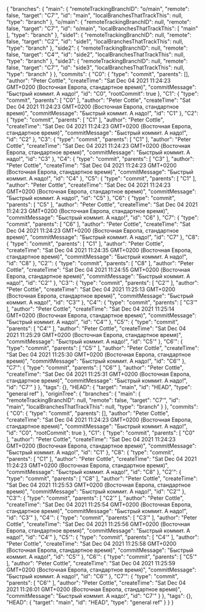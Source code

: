 {
  "branches": {
    "main": {
      "remoteTrackingBranchID": "o/main",
      "remote": false,
      "target": "C7'",
      "id": "main",
      "localBranchesThatTrackThis": null,
      "type": "branch"
    },
    "o/main": {
      "remoteTrackingBranchID": null,
      "remote": false,
      "target": "C7'",
      "id": "o/main",
      "localBranchesThatTrackThis": [
        "main"
      ],
      "type": "branch"
    },
    "side1": {
      "remoteTrackingBranchID": null,
      "remote": false,
      "target": "C2'",
      "id": "side1",
      "localBranchesThatTrackThis": null,
      "type": "branch"
    },
    "side2": {
      "remoteTrackingBranchID": null,
      "remote": false,
      "target": "C4'",
      "id": "side2",
      "localBranchesThatTrackThis": null,
      "type": "branch"
    },
    "side3": {
      "remoteTrackingBranchID": null,
      "remote": false,
      "target": "C7'",
      "id": "side3",
      "localBranchesThatTrackThis": null,
      "type": "branch"
    }
  },
  "commits": {
    "C0": {
      "type": "commit",
      "parents": [],
      "author": "Peter Cottle",
      "createTime": "Sat Dec 04 2021 11:24:23 GMT+0200 (Восточная Европа, стандартное время)",
      "commitMessage": "Быстрый коммит. А надо!",
      "id": "C0",
      "rootCommit": true
    },
    "C1": {
      "type": "commit",
      "parents": [
        "C0"
      ],
      "author": "Peter Cottle",
      "createTime": "Sat Dec 04 2021 11:24:23 GMT+0200 (Восточная Европа, стандартное время)",
      "commitMessage": "Быстрый коммит. А надо!",
      "id": "C1"
    },
    "C2": {
      "type": "commit",
      "parents": [
        "C1"
      ],
      "author": "Peter Cottle",
      "createTime": "Sat Dec 04 2021 11:24:23 GMT+0200 (Восточная Европа, стандартное время)",
      "commitMessage": "Быстрый коммит. А надо!",
      "id": "C2"
    },
    "C3": {
      "type": "commit",
      "parents": [
        "C1"
      ],
      "author": "Peter Cottle",
      "createTime": "Sat Dec 04 2021 11:24:23 GMT+0200 (Восточная Европа, стандартное время)",
      "commitMessage": "Быстрый коммит. А надо!",
      "id": "C3"
    },
    "C4": {
      "type": "commit",
      "parents": [
        "C3"
      ],
      "author": "Peter Cottle",
      "createTime": "Sat Dec 04 2021 11:24:23 GMT+0200 (Восточная Европа, стандартное время)",
      "commitMessage": "Быстрый коммит. А надо!",
      "id": "C4"
    },
    "C5": {
      "type": "commit",
      "parents": [
        "C1"
      ],
      "author": "Peter Cottle",
      "createTime": "Sat Dec 04 2021 11:24:23 GMT+0200 (Восточная Европа, стандартное время)",
      "commitMessage": "Быстрый коммит. А надо!",
      "id": "C5"
    },
    "C6": {
      "type": "commit",
      "parents": [
        "C5"
      ],
      "author": "Peter Cottle",
      "createTime": "Sat Dec 04 2021 11:24:23 GMT+0200 (Восточная Европа, стандартное время)",
      "commitMessage": "Быстрый коммит. А надо!",
      "id": "C6"
    },
    "C7": {
      "type": "commit",
      "parents": [
        "C6"
      ],
      "author": "Peter Cottle",
      "createTime": "Sat Dec 04 2021 11:24:23 GMT+0200 (Восточная Европа, стандартное время)",
      "commitMessage": "Быстрый коммит. А надо!",
      "id": "C7"
    },
    "C8": {
      "type": "commit",
      "parents": [
        "C1"
      ],
      "author": "Peter Cottle",
      "createTime": "Sat Dec 04 2021 11:24:35 GMT+0200 (Восточная Европа, стандартное время)",
      "commitMessage": "Быстрый коммит. А надо!",
      "id": "C8"
    },
    "C2'": {
      "type": "commit",
      "parents": [
        "C8"
      ],
      "author": "Peter Cottle",
      "createTime": "Sat Dec 04 2021 11:24:55 GMT+0200 (Восточная Европа, стандартное время)",
      "commitMessage": "Быстрый коммит. А надо!",
      "id": "C2'"
    },
    "C3'": {
      "type": "commit",
      "parents": [
        "C2'"
      ],
      "author": "Peter Cottle",
      "createTime": "Sat Dec 04 2021 11:25:13 GMT+0200 (Восточная Европа, стандартное время)",
      "commitMessage": "Быстрый коммит. А надо!",
      "id": "C3'"
    },
    "C4'": {
      "type": "commit",
      "parents": [
        "C3'"
      ],
      "author": "Peter Cottle",
      "createTime": "Sat Dec 04 2021 11:25:14 GMT+0200 (Восточная Европа, стандартное время)",
      "commitMessage": "Быстрый коммит. А надо!",
      "id": "C4'"
    },
    "C5'": {
      "type": "commit",
      "parents": [
        "C4'"
      ],
      "author": "Peter Cottle",
      "createTime": "Sat Dec 04 2021 11:25:29 GMT+0200 (Восточная Европа, стандартное время)",
      "commitMessage": "Быстрый коммит. А надо!",
      "id": "C5'"
    },
    "C6'": {
      "type": "commit",
      "parents": [
        "C5'"
      ],
      "author": "Peter Cottle",
      "createTime": "Sat Dec 04 2021 11:25:30 GMT+0200 (Восточная Европа, стандартное время)",
      "commitMessage": "Быстрый коммит. А надо!",
      "id": "C6'"
    },
    "C7'": {
      "type": "commit",
      "parents": [
        "C6'"
      ],
      "author": "Peter Cottle",
      "createTime": "Sat Dec 04 2021 11:25:31 GMT+0200 (Восточная Европа, стандартное время)",
      "commitMessage": "Быстрый коммит. А надо!",
      "id": "C7'"
    }
  },
  "tags": {},
  "HEAD": {
    "target": "main",
    "id": "HEAD",
    "type": "general ref"
  },
  "originTree": {
    "branches": {
      "main": {
        "remoteTrackingBranchID": null,
        "remote": false,
        "target": "C7'",
        "id": "main",
        "localBranchesThatTrackThis": null,
        "type": "branch"
      }
    },
    "commits": {
      "C0": {
        "type": "commit",
        "parents": [],
        "author": "Peter Cottle",
        "createTime": "Sat Dec 04 2021 11:24:23 GMT+0200 (Восточная Европа, стандартное время)",
        "commitMessage": "Быстрый коммит. А надо!",
        "id": "C0",
        "rootCommit": true
      },
      "C1": {
        "type": "commit",
        "parents": [
          "C0"
        ],
        "author": "Peter Cottle",
        "createTime": "Sat Dec 04 2021 11:24:23 GMT+0200 (Восточная Европа, стандартное время)",
        "commitMessage": "Быстрый коммит. А надо!",
        "id": "C1"
      },
      "C8": {
        "type": "commit",
        "parents": [
          "C1"
        ],
        "author": "Peter Cottle",
        "createTime": "Sat Dec 04 2021 11:24:23 GMT+0200 (Восточная Европа, стандартное время)",
        "commitMessage": "Быстрый коммит. А надо!",
        "id": "C8"
      },
      "C2'": {
        "type": "commit",
        "parents": [
          "C8"
        ],
        "author": "Peter Cottle",
        "createTime": "Sat Dec 04 2021 11:25:53 GMT+0200 (Восточная Европа, стандартное время)",
        "commitMessage": "Быстрый коммит. А надо!",
        "id": "C2'"
      },
      "C3'": {
        "type": "commit",
        "parents": [
          "C2'"
        ],
        "author": "Peter Cottle",
        "createTime": "Sat Dec 04 2021 11:25:54 GMT+0200 (Восточная Европа, стандартное время)",
        "commitMessage": "Быстрый коммит. А надо!",
        "id": "C3'"
      },
      "C4'": {
        "type": "commit",
        "parents": [
          "C3'"
        ],
        "author": "Peter Cottle",
        "createTime": "Sat Dec 04 2021 11:25:56 GMT+0200 (Восточная Европа, стандартное время)",
        "commitMessage": "Быстрый коммит. А надо!",
        "id": "C4'"
      },
      "C5'": {
        "type": "commit",
        "parents": [
          "C4'"
        ],
        "author": "Peter Cottle",
        "createTime": "Sat Dec 04 2021 11:25:58 GMT+0200 (Восточная Европа, стандартное время)",
        "commitMessage": "Быстрый коммит. А надо!",
        "id": "C5'"
      },
      "C6'": {
        "type": "commit",
        "parents": [
          "C5'"
        ],
        "author": "Peter Cottle",
        "createTime": "Sat Dec 04 2021 11:25:59 GMT+0200 (Восточная Европа, стандартное время)",
        "commitMessage": "Быстрый коммит. А надо!",
        "id": "C6'"
      },
      "C7'": {
        "type": "commit",
        "parents": [
          "C6'"
        ],
        "author": "Peter Cottle",
        "createTime": "Sat Dec 04 2021 11:26:01 GMT+0200 (Восточная Европа, стандартное время)",
        "commitMessage": "Быстрый коммит. А надо!",
        "id": "C7'"
      }
    },
    "tags": {},
    "HEAD": {
      "target": "main",
      "id": "HEAD",
      "type": "general ref"
    }
  }
}

